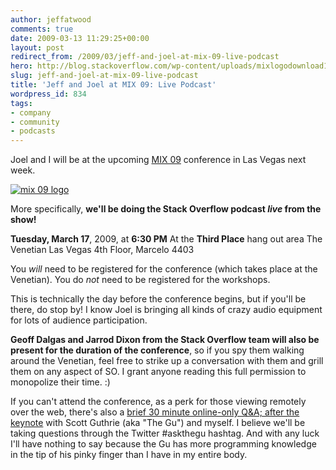 ```yaml
---
author: jeffatwood
comments: true
date: 2009-03-13 11:29:25+00:00
layout: post
redirect_from: /2009/03/jeff-and-joel-at-mix-09-live-podcast
hero: http://blog.stackoverflow.com/wp-content/uploads/mixlogodownload1.png
slug: jeff-and-joel-at-mix-09-live-podcast
title: 'Jeff and Joel at MIX 09: Live Podcast'
wordpress_id: 834
tags:
- company
- community
- podcasts
---
```



Joel and I will be at the upcoming [MIX 09](http://2009.visitmix.com/) conference in Las Vegas next week.



[![mix 09 logo](http://blog.stackoverflow.com/wp-content/uploads/mixlogodownload1.png)](http://2009.visitmix.com/)



More specifically, **we'll be doing the Stack Overflow podcast _live_ from the show!**



**Tuesday, March 17**, 2009, at **6:30 PM**
At the **Third Place** hang out area
The Venetian Las Vegas
4th Floor, Marcelo 4403



You _will_ need to be registered for the conference (which takes place at the Venetian). You do _not_ need to be registered for the workshops.



This is technically the day before the conference begins, but if you'll be there, do stop by! I know Joel is bringing all kinds of crazy audio equipment for lots of audience participation.



**Geoff Dalgas and Jarrod Dixon from the Stack Overflow team will also be present for the duration of the conference**, so if you spy them walking around the Venetian, feel free to strike up a conversation with them and grill them on any aspect of SO. I grant anyone reading this full permission to monopolize their time. :)



If you can't attend the conference, as a perk for those viewing remotely over the web, there's also a [brief 30 minute online-only Q&A; after the keynote](http://visitmix.com/News/Watch-MIX-Online-Ask-the-Gu) with Scott Guthrie (aka "The Gu") and myself. I believe we'll be taking questions through the Twitter #askthegu hashtag. And with any luck I'll have nothing to say because the Gu has more programming knowledge in the tip of his pinky finger than I have in my entire body.

